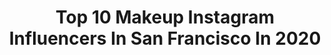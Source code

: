 ---
title: Top 10 Makeup Instagram Influencers In San Francisco In 2020
description: >-
  Find top makeup Instagram influencers in San Francisco in 2020. Most popular hashtags: #sanfrancisco #makeup #birthday #selfcare.
platform: Instagram
profiles:
  - username: "melu103"
    fullname: >-
      𝘔𝘦𝘭𝘪𝘯𝘢 ❥
    location: "United States"
    followers: 10003
    engagement: 545
    commentsToLikes: 0.166779
    id: ck6ua4ehe1f2h0j719d0ie3wx
    verified: false
    hashtags: "#sport, #acne, #fitfam, #papasteves"
  - username: "candicexx_"
    fullname: >-
      🦋 Miss Ocean USA 2018, PhD 🎓
    location: "United States"
    followers: 25071
    engagement: 316
    commentsToLikes: 0.029774
    id: ck6tt5bxc8oxk0j716vaknc6v
    verified: false
    hashtags: "#lifeisgood, #loveyourself, #funnymemes, #blackandwhite"
  - username: "sarahjeangirl"
    fullname: >-
      Sarahjeangirl
    location: "United States"
    followers: 17664
    engagement: 347
    commentsToLikes: 0.245120
    id: ck13c6zd4yww10i19grm8jaba
    verified: false
    hashtags: "#beautyjunkies, #makeupbrushes, #balayage, #dewymakeup"
  - username: "alleyesonmax"
    fullname: >-
      Max Showalter
    location: "United States"
    followers: 6616
    engagement: 889
    commentsToLikes: 0.091201
    id: ck14iq1zrgnr10i195eyvrknp
    verified: false
    hashtags: "#pridemonth, #morphe35b, #inspired, #trip"
  - username: "jazlmao"
    fullname: >-
      Jazzi 🌻 Manalo Sullivan
    location: "United States"
    followers: 16571
    engagement: 484
    commentsToLikes: 0.031934
    id: ck6tq4pgipdja0j71ch1q3vus
    verified: false
    hashtags: "#acneskincare, #cutcrease, #digitalillustration, #makeupvideo"
  - username: "nishpan"
    fullname: >-
      Nisha Panjabi
    location: "United States"
    followers: 5427
    engagement: 1745
    commentsToLikes: 0.109471
    id: ck8t491cm5x080j78qaep3fnb
    verified: false
    hashtags: "#quarantinelife, #makeupvideox, #sneakerheads, #fashionaddict"
  - username: "makeupby.karishma"
    fullname: >-
      Karishma | MUA | Hair Stylist
    location: "United States"
    followers: 3008
    engagement: 1391
    commentsToLikes: 0.130758
    id: ck6tksisz5bmg0j71rdk2mfse
    verified: false
    hashtags: "#makeupbrushchallenge, #sanfrancisco, #yslbeautyrouge, #beautyblogger"
  - username: "salcincotta"
    fullname: >-
      Sal Cincotta
    location: "United States"
    followers: 32535
    engagement: 303
    commentsToLikes: 0.025178
    id: ck5c19dy4uphb0i1198ay687k
    verified: false
    hashtags: "#hssenior, #teenstyle, #canon4life, #headshot"
  - username: "tinasbeautytips"
    fullname: >-
      Tina Le
    location: "United States"
    followers: 84196
    engagement: 273
    commentsToLikes: 0.006931
    id: ck0udcymuis9j0i19ysnl52ii
    verified: false
    hashtags: "#misssaigon, #staystrong, #tinabeautytips, #refa"
  - username: "zee.ohhh.mu"
    fullname: >-
      Xio ( Zee-ohhh )
    location: "United States"
    followers: 24056
    engagement: 321
    commentsToLikes: 0.053163
    id: ck9ha7xbobivf0j782kmzrwkf
    verified: false
    hashtags: "#cowmakeup, #cowprintmakeup, #shootingstar"
---